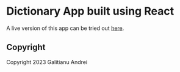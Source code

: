 # Dictionary App built using React

A live version of this app can be tried out [here](http://dictionary.galitianu.com/).

## Copyright

Copyright 2023 Galitianu Andrei
